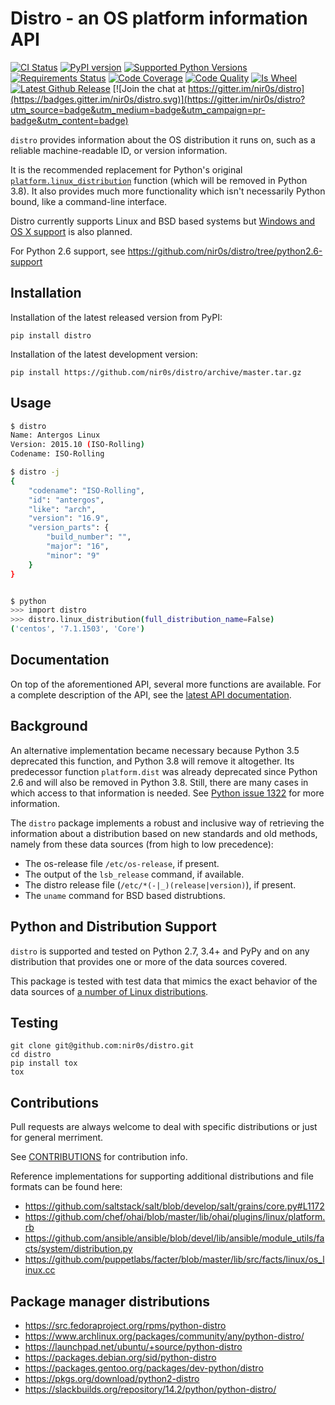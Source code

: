 Distro - an OS platform information API
=======================================

[![CI Status](https://github.com/python-distro/distro/workflows/CI/badge.svg)](https://github.com/python-distro/distro/actions/workflows/ci.yaml)
[![PyPI version](http://img.shields.io/pypi/v/distro.svg)](https://pypi.python.org/pypi/distro)
[![Supported Python Versions](https://img.shields.io/pypi/pyversions/distro.svg)](https://img.shields.io/pypi/pyversions/distro.svg)
[![Requirements Status](https://requires.io/github/nir0s/distro/requirements.svg?branch=master)](https://requires.io/github/nir0s/distro/requirements/?branch=master)
[![Code Coverage](https://codecov.io/github/nir0s/distro/coverage.svg?branch=master)](https://codecov.io/github/nir0s/distro?branch=master)
[![Code Quality](https://landscape.io/github/nir0s/distro/master/landscape.svg?style=flat)](https://landscape.io/github/nir0s/distro)
[![Is Wheel](https://img.shields.io/pypi/wheel/distro.svg?style=flat)](https://pypi.python.org/pypi/distro)
[![Latest Github Release](https://readthedocs.org/projects/distro/badge/?version=stable)](http://distro.readthedocs.io/en/latest/)
[![Join the chat at https://gitter.im/nir0s/distro](https://badges.gitter.im/nir0s/distro.svg)](https://gitter.im/nir0s/distro?utm_source=badge&utm_medium=badge&utm_campaign=pr-badge&utm_content=badge)

`distro` provides information about the
OS distribution it runs on, such as a reliable machine-readable ID, or
version information.

It is the recommended replacement for Python's original
[`platform.linux_distribution`](https://docs.python.org/3.7/library/platform.html#platform.linux_distribution)
function (which will be removed in Python 3.8).
It also provides much more functionality which isn't necessarily Python bound,
like a command-line interface.

Distro currently supports Linux and BSD based systems but [Windows and OS X support](https://github.com/nir0s/distro/issues/177) is also planned.

For Python 2.6 support, see https://github.com/nir0s/distro/tree/python2.6-support

## Installation

Installation of the latest released version from PyPI:

```shell
pip install distro
```

Installation of the latest development version:

```shell
pip install https://github.com/nir0s/distro/archive/master.tar.gz
```


## Usage

```bash
$ distro
Name: Antergos Linux
Version: 2015.10 (ISO-Rolling)
Codename: ISO-Rolling

$ distro -j
{
    "codename": "ISO-Rolling",
    "id": "antergos",
    "like": "arch",
    "version": "16.9",
    "version_parts": {
        "build_number": "",
        "major": "16",
        "minor": "9"
    }
}


$ python
>>> import distro
>>> distro.linux_distribution(full_distribution_name=False)
('centos', '7.1.1503', 'Core')
```


## Documentation

On top of the aforementioned API, several more functions are available. For a complete description of the
API, see the [latest API documentation](http://distro.readthedocs.org/en/latest/).

## Background

An alternative implementation became necessary because Python 3.5 deprecated
this function, and Python 3.8 will remove it altogether.
Its predecessor function `platform.dist` was already deprecated since
Python 2.6 and will also be removed in Python 3.8.
Still, there are many cases in which access to that information is needed.
See [Python issue 1322](https://bugs.python.org/issue1322) for more
information.

The `distro` package implements a robust and inclusive way of retrieving the
information about a distribution based on new standards and old methods,
namely from these data sources (from high to low precedence):

* The os-release file `/etc/os-release`, if present.
* The output of the `lsb_release` command, if available.
* The distro release file (`/etc/*(-|_)(release|version)`), if present.
* The `uname` command for BSD based distrubtions.


## Python and Distribution Support

`distro` is supported and tested on Python 2.7, 3.4+ and PyPy and on
any distribution that provides one or more of the data sources
covered.

This package is tested with test data that mimics the exact behavior of the data sources of [a number of Linux distributions](https://github.com/nir0s/distro/tree/master/tests/resources/distros).


## Testing

```shell
git clone git@github.com:nir0s/distro.git
cd distro
pip install tox
tox
```


## Contributions

Pull requests are always welcome to deal with specific distributions or just
for general merriment.

See [CONTRIBUTIONS](https://github.com/nir0s/distro/blob/master/CONTRIBUTING.md) for contribution info.

Reference implementations for supporting additional distributions and file
formats can be found here:

* https://github.com/saltstack/salt/blob/develop/salt/grains/core.py#L1172
* https://github.com/chef/ohai/blob/master/lib/ohai/plugins/linux/platform.rb
* https://github.com/ansible/ansible/blob/devel/lib/ansible/module_utils/facts/system/distribution.py
* https://github.com/puppetlabs/facter/blob/master/lib/src/facts/linux/os_linux.cc

## Package manager distributions

* https://src.fedoraproject.org/rpms/python-distro
* https://www.archlinux.org/packages/community/any/python-distro/
* https://launchpad.net/ubuntu/+source/python-distro
* https://packages.debian.org/sid/python-distro
* https://packages.gentoo.org/packages/dev-python/distro
* https://pkgs.org/download/python2-distro
* https://slackbuilds.org/repository/14.2/python/python-distro/
